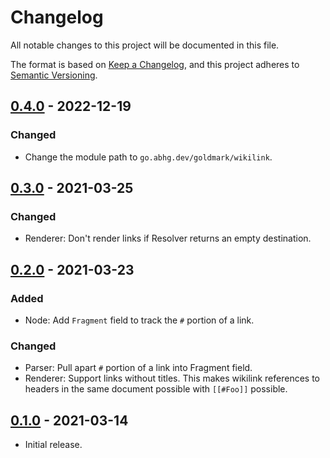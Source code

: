 # Changelog
All notable changes to this project will be documented in this file.

The format is based on [Keep a Changelog](https://keepachangelog.com/en/1.0.0/),
and this project adheres to [Semantic Versioning](https://semver.org/spec/v2.0.0.html).

## [0.4.0] - 2022-12-19
### Changed
- Change the module path to `go.abhg.dev/goldmark/wikilink`.

[0.4.0]: https://github.com/abhinav/goldmark-wikilink/releases/tag/v0.4.0

## [0.3.0] - 2021-03-25
### Changed
- Renderer: Don't render links if Resolver returns an empty destination.

[0.3.0]: https://github.com/abhinav/goldmark-wikilink/releases/tag/v0.3.0

## [0.2.0] - 2021-03-23
### Added
- Node: Add `Fragment` field to track the `#` portion of a link.

### Changed
- Parser: Pull apart `#` portion of a link into Fragment field.
- Renderer: Support links without titles. This makes wikilink references to
  headers in the same document possible with `[[#Foo]]` possible.

[0.2.0]: https://github.com/abhinav/goldmark-wikilink/releases/tag/v0.2.0

## [0.1.0] - 2021-03-14
- Initial release.

[0.1.0]: https://github.com/abhinav/goldmark-wikilink/releases/tag/v0.1.0
